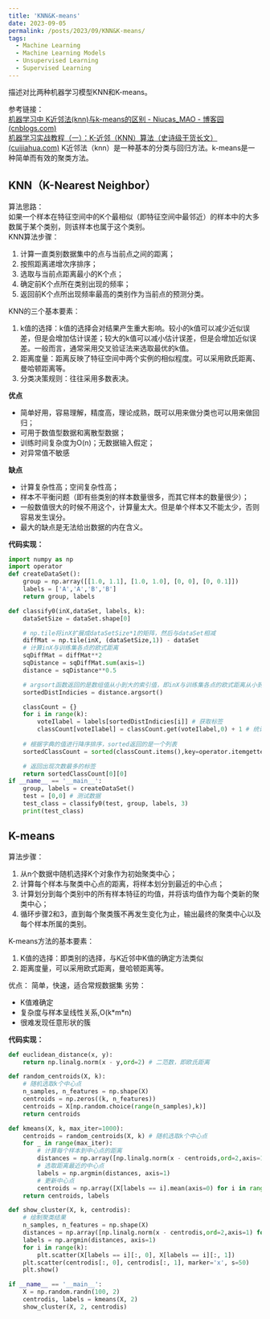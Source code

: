 ```yaml
---
title: 'KNN&K-means'
date: 2023-09-05
permalink: /posts/2023/09/KNN&K-means/
tags:
  - Machine Learning
  - Machine Learning Models
  - Unsupervised Learning
  - Supervised Learning
---
```

描述对比两种机器学习模型KNN和K-means。


参考链接：\
[机器学习中 K近邻法(knn)与k-means的区别 - Niucas_MAO - 博客园 (cnblogs.com)](https://www.cnblogs.com/PiPifamily/p/8520405.html)\
[机器学习实战教程（一）：K-近邻（KNN）算法（史诗级干货长文） (cuijiahua.com)](https://cuijiahua.com/blog/2017/11/ml_1_knn.html)
K近邻法（knn）是一种基本的分类与回归方法。k-means是一种简单而有效的聚类方法。
## KNN（K-Nearest Neighbor）
算法思路：\
如果一个样本在特征空间中的K个最相似（即特征空间中最邻近）的样本中的大多数属于某个类别，则该样本也属于这个类别。\
KNN算法步骤：
1. 计算一直类别数据集中的点与当前点之间的距离；
2. 按照距离递增次序排序；
3. 选取与当前点距离最小的K个点；
4. 确定前K个点所在类别出现的频率；
5. 返回前K个点所出现频率最高的类别作为当前点的预测分类。


KNN的三个基本要素：
1. k值的选择：k值的选择会对结果产生重大影响。较小的k值可以减少近似误差，但是会增加估计误差；较大的k值可以减小估计误差，但是会增加近似误差。一般而言，通常采用交叉验证法来选取最优的k值。
2. 距离度量：距离反映了特征空间中两个实例的相似程度。可以采用欧氏距离、曼哈顿距离等。
3. 分类决策规则：往往采用多数表决。


**优点**
- 简单好用，容易理解，精度高，理论成熟，既可以用来做分类也可以用来做回归；
- 可用于数值型数据和离散型数据；
- 训练时间复杂度为O(n)；无数据输入假定；
- 对异常值不敏感

**缺点**
- 计算复杂性高；空间复杂性高；
- 样本不平衡问题（即有些类别的样本数量很多，而其它样本的数量很少）；
- 一般数值很大的时候不用这个，计算量太大。但是单个样本又不能太少，否则容易发生误分。
- 最大的缺点是无法给出数据的内在含义。


**代码实现：**
```python
import numpy as np
import operator
def createDataSet():
    group = np.array([[1.0, 1.1], [1.0, 1.0], [0, 0], [0, 0.1]])
    labels = ['A','A','B','B']
    return group, labels

def classify0(inX,dataSet, labels, k):
    dataSetSize = dataSet.shape[0]

    # np.tile将inX扩展成dataSetSize*1的矩阵，然后与dataSet相减
    diffMat = np.tile(inX, (dataSetSize,1)) - dataSet 
    # 计算inX与训练集各点的欧式距离
    sqDiffMat = diffMat**2
    sqDistance = sqDiffMat.sum(axis=1)
    distance = sqDistance**0.5

    # argsort函数返回的是数组值从小到大的索引值，即inX与训练集各点的欧式距离从小到大的索引值
    sortedDistIndicies = distance.argsort()

    classCount = {}
    for i in range(k):
        voteIlabel = labels[sortedDistIndicies[i]] # 获取标签
        classCount[voteIlabel] = classCount.get(voteIlabel,0) + 1 # 统计标签出现次数
        
    # 根据字典的值进行降序排序，sorted返回的是一个列表
    sortedClassCount = sorted(classCount.items(),key=operator.itemgetter(1),reverse=True)

    # 返回出现次数最多的标签
    return sortedClassCount[0][0]
if __name__ == '__main__':
    group, labels = createDataSet()
    test = [0,0] # 测试数据
    test_class = classify0(test, group, labels, 3)
    print(test_class)
```

## K-means
算法步骤：
1. 从n个数据中随机选择K个对象作为初始聚类中心；
2. 计算每个样本与聚类中心点的距离，将样本划分到最近的中心点；
3. 计算划分到每个类别中的所有样本特征的均值，并将该均值作为每个类新的聚类中心；
4. 循环步骤2和3，直到每个聚类簇不再发生变化为止，输出最终的聚类中心以及每个样本所属的类别。

K-means方法的基本要素：

1. K值的选择：即类别的选择，与K近邻中K值的确定方法类似
2. 距离度量，可以采用欧式距离，曼哈顿距离等。

优点：
简单，快速，适合常规数据集
劣势：

- K值难确定
- 复杂度与样本呈线性关系,O(k\*m\*n)
- 很难发现任意形状的簇

**代码实现：**
```python
def euclidean_distance(x, y):
    return np.linalg.norm(x - y,ord=2) # 二范数，即欧氏距离

def random_centroids(X, k):
    # 随机选取k个中心点
    n_samples, n_features = np.shape(X)
    centroids = np.zeros((k, n_features)) 
    centroids = X[np.random.choice(range(n_samples),k)]
    return centroids

def kmeans(X, k, max_iter=1000):
    centroids = random_centroids(X, k) # 随机选取k个中心点
    for _ in range(max_iter):
        # 计算每个样本到中心点的距离
        distances = np.array([np.linalg.norm(x - centroids,ord=2,axis=1) for x in X])
        # 选取距离最近的中心点
        labels = np.argmin(distances, axis=1)
        # 更新中心点
        centroids = np.array([X[labels == i].mean(axis=0) for i in range(k)])
    return centroids, labels

def show_cluster(X, k, centrodis):
    # 绘制聚类结果
    n_samples, n_features = np.shape(X)
    distances = np.array([np.linalg.norm(x - centrodis,ord=2,axis=1) for x in X])
    labels = np.argmin(distances, axis=1)
    for i in range(k):
        plt.scatter(X[labels == i][:, 0], X[labels == i][:, 1])
    plt.scatter(centrodis[:, 0], centrodis[:, 1], marker='x', s=50)
    plt.show()

if __name__ == '__main__':
    X = np.random.randn(100, 2)
    centrodis, labels = kmeans(X, 2)
    show_cluster(X, 2, centrodis)
```
